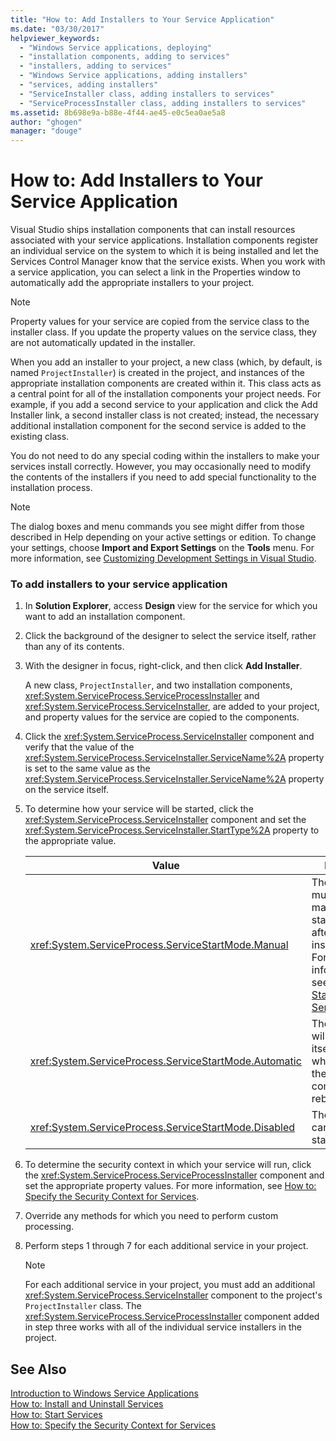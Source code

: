 ```yaml
---
title: "How to: Add Installers to Your Service Application"
ms.date: "03/30/2017"
helpviewer_keywords: 
  - "Windows Service applications, deploying"
  - "installation components, adding to services"
  - "installers, adding to services"
  - "Windows Service applications, adding installers"
  - "services, adding installers"
  - "ServiceInstaller class, adding installers to services"
  - "ServiceProcessInstaller class, adding installers to services"
ms.assetid: 8b698e9a-b88e-4f44-ae45-e0c5ea0ae5a8
author: "ghogen"
manager: "douge"
---
```

# How to: Add Installers to Your Service Application
Visual Studio ships installation components that can install resources associated with your service applications. Installation components register an individual service on the system to which it is being installed and let the Services Control Manager know that the service exists. When you work with a service application, you can select a link in the Properties window to automatically add the appropriate installers to your project.  

> [!NOTE]
>  Property values for your service are copied from the service class to the installer class. If you update the property values on the service class, they are not automatically updated in the installer.  

 When you add an installer to your project, a new class (which, by default, is named `ProjectInstaller`) is created in the project, and instances of the appropriate installation components are created within it. This class acts as a central point for all of the installation components your project needs. For example, if you add a second service to your application and click the Add Installer link, a second installer class is not created; instead, the necessary additional installation component for the second service is added to the existing class.  

 You do not need to do any special coding within the installers to make your services install correctly. However, you may occasionally need to modify the contents of the installers if you need to add special functionality to the installation process.  

> [!NOTE]
>  The dialog boxes and menu commands you see might differ from those described in Help depending on your active settings or edition. To change your settings, choose **Import and Export Settings** on the **Tools** menu. For more information, see [Customizing Development Settings in Visual Studio](http://msdn.microsoft.com/library/22c4debb-4e31-47a8-8f19-16f328d7dcd3).  

### To add installers to your service application  

1. In **Solution Explorer**, access **Design** view for the service for which you want to add an installation component.  

2. Click the background of the designer to select the service itself, rather than any of its contents.  

3. With the designer in focus, right-click, and then click **Add Installer**.  

    A new class, `ProjectInstaller`, and two installation components, <xref:System.ServiceProcess.ServiceProcessInstaller> and <xref:System.ServiceProcess.ServiceInstaller>, are added to your project, and property values for the service are copied to the components.  

4. Click the <xref:System.ServiceProcess.ServiceInstaller> component and verify that the value of the <xref:System.ServiceProcess.ServiceInstaller.ServiceName%2A> property is set to the same value as the <xref:System.ServiceProcess.ServiceInstaller.ServiceName%2A> property on the service itself.  

5. To determine how your service will be started, click the <xref:System.ServiceProcess.ServiceInstaller> component and set the <xref:System.ServiceProcess.ServiceInstaller.StartType%2A> property to the appropriate value.  


   |                          Value                          |                                                                                     Result                                                                                      |
   |---------------------------------------------------------|---------------------------------------------------------------------------------------------------------------------------------------------------------------------------------|
   |  <xref:System.ServiceProcess.ServiceStartMode.Manual>   | The service must be manually started after installation. For more information, see [How to: Start Services](../../../docs/framework/windows-services/how-to-start-services.md). |
   | <xref:System.ServiceProcess.ServiceStartMode.Automatic> |                                                         The service will start by itself whenever the computer reboots.                                                         |
   | <xref:System.ServiceProcess.ServiceStartMode.Disabled>  |                                                                         The service cannot be started.                                                                          |


6. To determine the security context in which your service will run, click the <xref:System.ServiceProcess.ServiceProcessInstaller> component and set the appropriate property values. For more information, see [How to: Specify the Security Context for Services](../../../docs/framework/windows-services/how-to-specify-the-security-context-for-services.md).  

7. Override any methods for which you need to perform custom processing.  

8. Perform steps 1 through 7 for each additional service in your project.  

   > [!NOTE]
   >  For each additional service in your project, you must add an additional <xref:System.ServiceProcess.ServiceInstaller> component to the project's `ProjectInstaller` class. The <xref:System.ServiceProcess.ServiceProcessInstaller> component added in step three works with all of the individual service installers in the project.  

## See Also  
 [Introduction to Windows Service Applications](../../../docs/framework/windows-services/introduction-to-windows-service-applications.md)  
 [How to: Install and Uninstall Services](../../../docs/framework/windows-services/how-to-install-and-uninstall-services.md)  
 [How to: Start Services](../../../docs/framework/windows-services/how-to-start-services.md)  
 [How to: Specify the Security Context for Services](../../../docs/framework/windows-services/how-to-specify-the-security-context-for-services.md)
